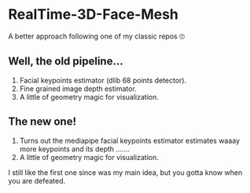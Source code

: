 # RealTime-3D-Face-Mesh
A better approach following one of my classic repos 🙄

## Well, the old pipeline...
1. Facial keypoints estimator (dlib 68 points detector).
2. Fine grained image depth estimator.
3. A little of geometry magic for visualization.

## The new one!
1. Turns out the mediapipe facial keypoints estimator estimates waaay more keypoints and its depth .......
2. A little of geometry magic for visualization.


I still like the first one since was my main idea, but you gotta know when you are defeated.


